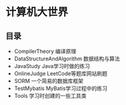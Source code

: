 # 计算机大世界

## 目录

- CompilerTheory 编译原理
- DataStructureAndAlgorithm 数据结构与算法
- JavaStudy Java学习时做的练习
- OnlineJudge LeetCode等题库网站刷题
- SORM 一个简易的数据库框架
- TestMybatis MyBatis学习过程中的练习
- Tools 学习时创建的一些工具类
